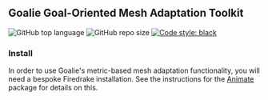 ## Goalie Goal-Oriented Mesh Adaptation Toolkit

![GitHub top language](https://img.shields.io/github/languages/top/pyroteus/goalie)
![GitHub repo size](https://img.shields.io/github/repo-size/pyroteus/goalie)
[![Code style: black](https://img.shields.io/badge/code%20style-black-000000.svg)](https://github.com/psf/black)

### Install

In order to use Goalie's metric-based mesh adaptation functionality, you will need a bespoke Firedrake installation.
See the instructions for the [Animate](https://github.com/pyroteus/animate) package for details on this.
